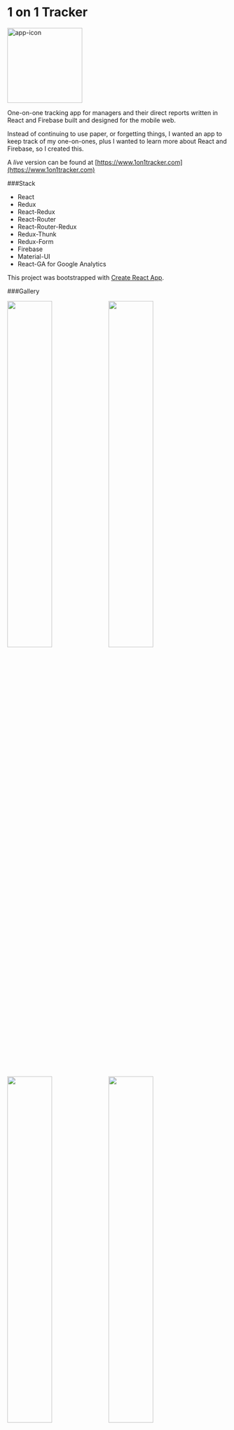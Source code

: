 # 1 on 1 Tracker

<img width="171" alt="app-icon" src="https://cloud.githubusercontent.com/assets/10377/20805534/ed2efdb8-b7ab-11e6-8e74-b1e0e0d11c64.png">

One-on-one tracking app for managers and their direct reports written in React and Firebase
built and designed for the mobile web.

Instead of continuing to use paper, or forgetting things, I wanted an
app to keep track of my one-on-ones, plus I wanted to learn more about React and Firebase,
so I created this.

A *live* version can be found at [https://www.1on1tracker.com](https://www.1on1tracker.com)

###Stack

- React
- Redux
- React-Redux
- React-Router
- React-Router-Redux
- Redux-Thunk
- Redux-Form
- Firebase
- Material-UI
- React-GA for Google Analytics

This project was bootstrapped with [Create React App](https://github.com/facebookincubator/create-react-app).

###Gallery

<img src="https://cloud.githubusercontent.com/assets/10377/20805560/fe7bb980-b7ab-11e6-849d-5569c81490b8.png" width="45%"></img>
<img src="https://cloud.githubusercontent.com/assets/10377/20805559/fe7b5314-b7ab-11e6-8220-90c90051bdf4.png" width="45%"></img>

<img src="https://cloud.githubusercontent.com/assets/10377/20805561/fe7d0ed4-b7ab-11e6-92e9-1ff729c241f0.png" width="45%"></img> <img src="https://cloud.githubusercontent.com/assets/10377/20805558/fe79df84-b7ab-11e6-9a0d-c836a0bec2b5.png" width="45%"></img>



###Deploy

- Create a firebase project
- Enable Google Authentication
- Fork this repo
- Copy src/firebase/config.js.example to src/firebase/config.js and fill out
- npm run build
- install firebase CLI tools
- firebase deploy

###Code Style

For the most part, this code attempts to follow Airbnb's styleguide.

##Roadmap

The basic feature set is a list of meetings with notes linked to direct reports.

- Better UI design and styling
- Sorting
- Search
- Example questions
- React Native version
- Google hangout integration
- Slack integration
- Watch app
- Reports
- Test coverage

Want to talk about one on ones? Have an idea or question? Contact me.

##Contact

If you find this useful, follow me [@vgraupera](https://twitter.com/vgraupera)
